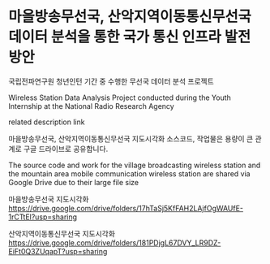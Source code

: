 # 마을방송무선국, 산악지역이동통신무선국 데이터 분석을 통한 국가 통신 인프라 발전 방안

국립전파연구원 청년인턴 기간 중 수행한 무선국 데이터 분석 프로젝트

Wireless Station Data Analysis Project conducted during the Youth Internship at the National Radio Research Agency

related description link 

마을방송무선국, 산악지역이동통신무선국 지도시각화 소스코드, 작업물은 용량이 큰 관계로 구글 드라이브로 공유합니다.

The source code and work for the village broadcasting wireless station and the mountain area mobile communication wireless station are shared via Google Drive due to their large file size

마을방송무선국 지도시각화
https://drive.google.com/drive/folders/17hTaSj5KfFAH2LAjfOgWAUfE-1rCTtEl?usp=sharing

산악지역이동통신무선국 지도시각화
https://drive.google.com/drive/folders/181PDjgL67DVY_LR9DZ-EiFt0Q3ZUqapT?usp=sharing



